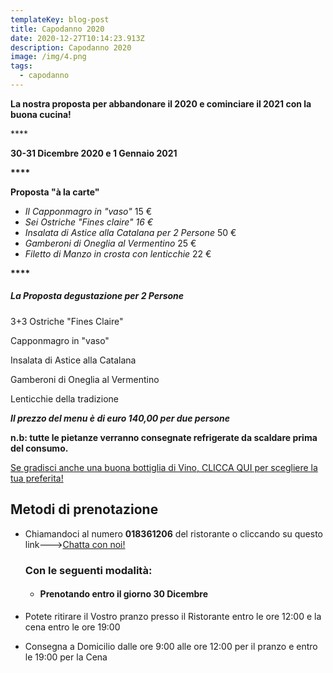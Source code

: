 ```yaml
---
templateKey: blog-post
title: Capodanno 2020
date: 2020-12-27T10:14:23.913Z
description: Capodanno 2020
image: /img/4.png
tags:
  - capodanno
---
```

**La nostra proposta per abbandonare il 2020 e cominciare il 2021 con la buona cucina!** 

\*\*\*\*

**30-31 Dicembre 2020 e 1 Gennaio 2021**

**\*\*\*\***

**Proposta "à la carte"**

* *Il Capponmagro in "vaso"*     15 €
* *Sei Ostriche "Fines claire"     16 €*  
* *Insalata di Astice alla Catalana per 2 Persone*     50 €
* *Gamberoni di Oneglia al Vermentino*     25 €
* *Filetto di Manzo in crosta con lenticchie*     22 €

**\*\*\*\***

##### **La Proposta degustazione *per 2 Persone***

3+3 Ostriche "Fines Claire"

Capponmagro in "vaso"

Insalata di Astice alla Catalana

Gamberoni di Oneglia al Vermentino

Lenticchie della tradizione

***Il prezzo del menu è di euro 140,00 per due persone***

**n.b: tutte le pietanze verranno consegnate refrigerate da scaldare prima del consumo.**

[Se gradisci anche una buona bottiglia di Vino, CLICCA QUI per scegliere la tua preferita!](https://laruotaimperia.com/news/2020-05-20-carta-dei-vini/)

[](https://laruotaimperia.com/news/2020-05-20-carta-dei-vini/)<!--StartFragment-->

## Metodi di prenotazione

* Chiamandoci al numero **018361206** del ristorante o cliccando su questo link--->[Chatta con noi!](https://wa.me/39018361206)

  ### Con le seguenti modalità:

  * #### Prenotando entro il giorno 30 Dicembre
* Potete ritirare il Vostro pranzo presso il Ristorante entro le ore 12:00 e la cena entro le ore 19:00
* Consegna a Domicilio  dalle ore 9:00 alle ore 12:00 per il pranzo e entro le  19:00 per la Cena
